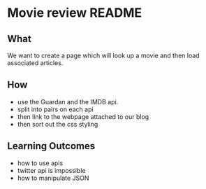 # Movie review README

## What
We want to create a page which will look up a movie and then load associated articles.
## How
* use the Guardan and the IMDB api.
* split into pairs on each api
* then link to the webpage attached to our blog
* then sort out the css styling

## Learning Outcomes
* how to use apis
* twitter api is impossible
* how to manipulate JSON
